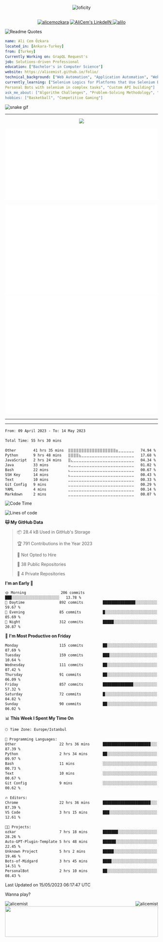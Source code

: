 <p align="center">
<img alt="loficity" width="800px" src="https://github.com/HyunCafe/HyunCafe/raw/main/assests/loficity.gif"</img>
</p>
<p align="center">
<br/>
  <a href="https://www.buymeacoffee.com/alicemozkara"> <img src="https://cdn.buymeacoffee.com/buttons/v2/default-yellow.png" height="50" width="210" alt="alicemozkara" /></a>
<a href="https://www.linkedin.com/in/ali-cem-oz/">
  <img alt="AliCem's LinkdeIN" width="40px" src="https://user-images.githubusercontent.com/43545812/144035037-0f415fc7-9f96-4517-a370-ccc6e78a714b.png" />
  
</a>
<a href="https://www.leetcode.com/alilo" target="blank"><img src="https://raw.githubusercontent.com/rahuldkjain/github-profile-readme-generator/master/src/images/icons/Social/leet-code.svg" alt="alilo"  width="30px" /></a>

<br>
  
</p>

 ![Readme Quotes](https://quotes-github-readme.vercel.app/api?type=horizontal&theme=nord) 
  




```yaml
name: Ali Cem Özkara
located_in: [Ankara-Turkey]
from: [Turkey]
Currently Working on: GrapQL Request's
job: Solutions-driven Professional
education: ["Bachelor's in Computer Science"]
website: https://alicemist.github.io/folio/
technical_background: ["Web Automation", "Application Automation", "Web Technologies", "Cloud Technologies", "NLP Techniques"]
currently_learning: ["Selenium Logics for Platforms that Use Selenium Backend", 
Personal Bots with selenium in complex tasks", "Custom API building"]
ask_me_about: ["Algorithm Challenges", "Problem-Solving Methodology", "Python", "Node.js", "React.js", "TypeScript","LeetCode"]
hobbies: ["Basketball", "Competitive Gaming"]
```

![snake gif](https://github.com/alicemist/alicemist/blob/output/github-contribution-grid-snake.svg)
<hr>
<p align="center">
  <img alig src="https://github-profile-trophy.vercel.app/?username=alicemist&column=6&rank=SSS,SS,S,AAA,AA,A,B,C" />
</p>



![Metrics](https://raw.githubusercontent.com/alicemist/alicemist/main/github-metrics.svg)

![Metrics](https://raw.githubusercontent.com/alicemist/alicemist/main/metrics.plugin.habits.charts.svg)
![Metrics](https://raw.githubusercontent.com/alicemist/alicemist/main/metrics.plugin.leetcode.svg)
<hr>

<hr>

<!--START_SECTION:WAKA-->

```text
From: 09 April 2023 - To: 14 May 2023

Total Time: 55 hrs 30 mins

Other        41 hrs 35 mins  ⣿⣿⣿⣿⣿⣿⣿⣿⣿⣿⣿⣿⣿⣿⣿⣿⣿⣿⣶⣀⣀⣀⣀⣀⣀   74.94 %
Python       9 hrs 48 mins   ⣿⣿⣿⣿⣦⣀⣀⣀⣀⣀⣀⣀⣀⣀⣀⣀⣀⣀⣀⣀⣀⣀⣀⣀⣀   17.68 %
JavaScript   2 hrs 24 mins   ⣿⣄⣀⣀⣀⣀⣀⣀⣀⣀⣀⣀⣀⣀⣀⣀⣀⣀⣀⣀⣀⣀⣀⣀⣀   04.34 %
Java         33 mins         ⣤⣀⣀⣀⣀⣀⣀⣀⣀⣀⣀⣀⣀⣀⣀⣀⣀⣀⣀⣀⣀⣀⣀⣀⣀   01.02 %
Bash         22 mins         ⣄⣀⣀⣀⣀⣀⣀⣀⣀⣀⣀⣀⣀⣀⣀⣀⣀⣀⣀⣀⣀⣀⣀⣀⣀   00.67 %
SSH Key      14 mins         ⣄⣀⣀⣀⣀⣀⣀⣀⣀⣀⣀⣀⣀⣀⣀⣀⣀⣀⣀⣀⣀⣀⣀⣀⣀   00.43 %
Text         10 mins         ⣀⣀⣀⣀⣀⣀⣀⣀⣀⣀⣀⣀⣀⣀⣀⣀⣀⣀⣀⣀⣀⣀⣀⣀⣀   00.33 %
Git Config   9 mins          ⣀⣀⣀⣀⣀⣀⣀⣀⣀⣀⣀⣀⣀⣀⣀⣀⣀⣀⣀⣀⣀⣀⣀⣀⣀   00.29 %
YAML         4 mins          ⣀⣀⣀⣀⣀⣀⣀⣀⣀⣀⣀⣀⣀⣀⣀⣀⣀⣀⣀⣀⣀⣀⣀⣀⣀   00.14 %
Markdown     2 mins          ⣀⣀⣀⣀⣀⣀⣀⣀⣀⣀⣀⣀⣀⣀⣀⣀⣀⣀⣀⣀⣀⣀⣀⣀⣀   00.07 %
```

<!--END_SECTION:WAKA-->
<!--START_SECTION:time-->
![Code Time](http://img.shields.io/badge/Code%20Time-55%20hrs%2030%20mins-blue)

![Lines of code](https://img.shields.io/badge/From%20Hello%20World%20I%27ve%20Written-2.4%20million%20lines%20of%20code-blue)

**🐱 My GitHub Data** 

> 📦 28.4 kB Used in GitHub's Storage 
 > 
> 🏆 791 Contributions in the Year 2023
 > 
> 🚫 Not Opted to Hire
 > 
> 📜 38 Public Repositories 
 > 
> 🔑 4 Private Repositories 
 > 
**I'm an Early 🐤** 

```text
🌞 Morning                206 commits         ███░░░░░░░░░░░░░░░░░░░░░░   13.78 % 
🌆 Daytime                892 commits         ███████████████░░░░░░░░░░   59.67 % 
🌃 Evening                85 commits          █░░░░░░░░░░░░░░░░░░░░░░░░   05.69 % 
🌙 Night                  312 commits         █████░░░░░░░░░░░░░░░░░░░░   20.87 % 
```
📅 **I'm Most Productive on Friday** 

```text
Monday                   115 commits         ██░░░░░░░░░░░░░░░░░░░░░░░   07.69 % 
Tuesday                  159 commits         ███░░░░░░░░░░░░░░░░░░░░░░   10.64 % 
Wednesday                111 commits         ██░░░░░░░░░░░░░░░░░░░░░░░   07.42 % 
Thursday                 91 commits          ██░░░░░░░░░░░░░░░░░░░░░░░   06.09 % 
Friday                   857 commits         ██████████████░░░░░░░░░░░   57.32 % 
Saturday                 72 commits          █░░░░░░░░░░░░░░░░░░░░░░░░   04.82 % 
Sunday                   90 commits          ██░░░░░░░░░░░░░░░░░░░░░░░   06.02 % 
```


📊 **This Week I Spent My Time On** 

```text
🕑︎ Time Zone: Europe/Istanbul

💬 Programming Languages: 
Other                    22 hrs 36 mins      ██████████████████████░░░   87.39 % 
Python                   2 hrs 34 mins       ██░░░░░░░░░░░░░░░░░░░░░░░   09.97 % 
Bash                     11 mins             ░░░░░░░░░░░░░░░░░░░░░░░░░   00.73 % 
Text                     10 mins             ░░░░░░░░░░░░░░░░░░░░░░░░░   00.67 % 
Git Config               9 mins              ░░░░░░░░░░░░░░░░░░░░░░░░░   00.62 % 

🔥 Editors: 
Chrome                   22 hrs 36 mins      ██████████████████████░░░   87.39 % 
VS Code                  3 hrs 15 mins       ███░░░░░░░░░░░░░░░░░░░░░░   12.61 % 

🐱‍💻 Projects: 
ozkar                    7 hrs 18 mins       ███████░░░░░░░░░░░░░░░░░░   28.26 % 
Auto-GPT-Plugin-Template 5 hrs 48 mins       ██████░░░░░░░░░░░░░░░░░░░   22.45 % 
Unknown Project          5 hrs 2 mins        █████░░░░░░░░░░░░░░░░░░░░   19.46 % 
Bots-of-Midgard          3 hrs 45 mins       ████░░░░░░░░░░░░░░░░░░░░░   14.51 % 
PersonalBot              2 hrs 10 mins       ██░░░░░░░░░░░░░░░░░░░░░░░   08.43 % 
```


 Last Updated on 15/05/2023 06:17:47 UTC
<!--END_SECTION:time-->

Wanna play?
 <div align=center>
  
<img align="left" src="https://github-readme-stats.vercel.app/api/top-langs?username=alicemist&show_icons=true&locale=en&layout=compact" alt="alicemist" />

<img align="right" src="https://github-readme-streak-stats.herokuapp.com/?user=alicemist" alt="alicemist" />
</div>
<div align=center>
  <img  height=100px width= 100% src="https://capsule-render.vercel.app/api?type=waving&color=gradient&height=60&section=footer"/>
</div>

